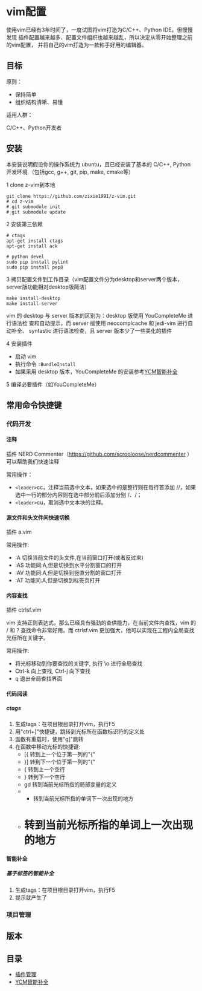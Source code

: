 vim配置
====

使用vim已经有3年时间了，一度试图将vim打造为C/C++、Python IDE。但慢慢发现
插件配置越来越多、配置文件组织也越来越乱，所以决定从零开始整理之前的vim配置，
并将自己的vim打造为一款称手好用的编辑器。

目标
----

原则：

*    保持简单
*    组织结构清晰、易懂

适用人群：

C/C++、Python开发者

安装
----

本安装说明假设你的操作系统为 ubuntu，且已经安装了基本的 C/C++, Python 开发环境
（包括gcc, g++, git, pip, make, cmake等）

1 clone z-vim到本地

```
git clone https://github.com/zixie1991/z-vim.git
# cd z-vim
# git submodule init
# git submodule update
```

2 安装第三依赖

```
# ctags
apt-get install ctags
apt-get install ack

# python devel
sudo pip install pylint
sudo pip install pep8
```

3 拷贝配置文件到工作目录（vim配置文件分为desktop和server两个版本，server版功能相对desktop版简洁）

```
make install-desktop
make install-server
```

vim 的 desktop 与 server 版本的区别为：desktop 版使用 YouCompleteMe 进行语法检
查和自动提示，而 server 版使用 neocomplcache 和 jedi-vim 进行自动补全、
syntastic 进行语法检查，且 server 版本少了一些美化的插件

4 安装插件

+   启动 vim
+   执行命令 `:BundleInstall`
+   如果采用 desktop 版本，YouCompleteMe 的安装参考[YCM智能补全](docs/youcompleteme.md)

5 编译必要插件（如YouCompleteMe）

常用命令快捷键
----

### 代码开发

#### 注释

插件 NERD Commenter（https://github.com/scrooloose/nerdcommenter ）可以帮助我们快速注释

常用操作：

*   `<leader>`cc，注释当前选中文本，如果选中的是整行则在每行首添加 //，如果选中一行的部分内容则在选中部分前后添加分别 /、/；
*   `<leader>`cu，取消选中文本块的注释。

#### 源文件和头文件间快速切换

插件 a.vim

常用操作:

*   :A 切换当前文件的头文件,在当前窗口打开(或者反过来)
*   :AS 功能同:A,但是切换到水平分割窗口的打开
*   :AV 功能同:A,但是切换到竖直分割的窗口打开
*   :AT 功能同:A,但是切换到标签页打开

#### 内容查找

插件 ctrlsf.vim

vim 支持正则表达式，那么已经具有强劲的查供能力，在当前文件内查找，vim 的 / 和 ? 查找命令非常好用。而 ctrlsf.vim 更加强大，他可以实现在工程内全局查找光标所在关键字。

常用操作:

*   将光标移动到你要查找的关键字, 执行 \o 进行全局查找
*   Ctrl-k 向上查找, Ctrl-j 向下查找
*   q 退出全局查找界面


#### 代码阅读

##### ctags

1.  生成tags：在项目根目录打开vim，执行F5
2.  用"ctrl+]"快捷键，跳转到光标所在函数标识符的定义处
3.  函数有重载时，使用"g]"跳转
4.  在函数中移动光标的快捷键:
    *   [{ 转到上一个位于第一列的"{"
    *   }] 转到下一个位于第一列的"{"
    *   { 转到上一个空行
    *   } 转到下一个空行
    *   gd 转到当前光标所指的局部变量的定义
    *   * 转到当前光标所指的单词下一次出现的地方
    *   # 转到当前光标所指的单词上一次出现的地方

#### 智能补全

##### 基于标签的智能补全

1.  生成tags：在项目根目录打开vim，执行F5
2.  提示就产生了

### 项目管理


版本
----

目录
----

*   [插件管理](docs/plugin.md)
*   [YCM智能补全](docs/youcompleteme.md)
